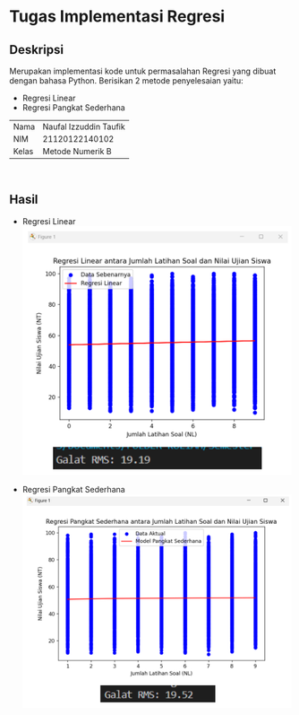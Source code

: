 # Tugas Implementasi Regresi
## Deskripsi
Merupakan implementasi kode untuk permasalahan Regresi yang dibuat dengan bahasa Python. Berisikan 2 metode penyelesaian yaitu:
- Regresi Linear
- Regresi Pangkat Sederhana <br>

|   |   |
|---|---|
|Nama | Naufal Izzuddin Taufik |
|NIM | 21120122140102 |
|Kelas | Metode Numerik B| 
<br>

## Hasil
- Regresi Linear <br>
![Regresi Linear](hasil/image.png)

- Regresi Pangkat Sederhana <br>
![Regresi Pangkat Sederhana](hasil/image-1.png)